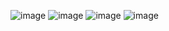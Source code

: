 ![image](https://github.com/user-attachments/assets/54328d7d-7484-4ed5-8808-4c8e9afd9f76) ![image](https://github.com/user-attachments/assets/1e391b7c-230f-4f37-a402-8bd5d016d3b3) ![image](https://github.com/user-attachments/assets/4da321e0-a44f-422b-b131-9d8fb3e7da72) ![image](https://github.com/user-attachments/assets/f5a2a6b6-ba1d-4e50-a17f-64921ecb7cdb)



